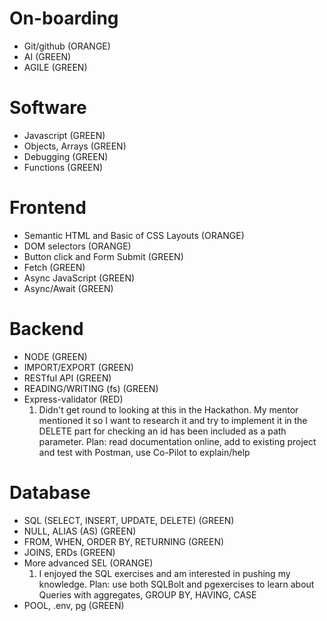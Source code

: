 # On-boarding
- Git/github (ORANGE)
- AI (GREEN)
- AGILE (GREEN)

# Software
- Javascript (GREEN)
- Objects, Arrays (GREEN)
- Debugging (GREEN)
- Functions (GREEN)

# Frontend
- Semantic HTML and Basic of CSS Layouts (ORANGE)
- DOM selectors (ORANGE)
- Button click and Form Submit (GREEN)
- Fetch (GREEN)
- Async JavaScript (GREEN)
- Async/Await (GREEN)

# Backend
- NODE (GREEN)
- IMPORT/EXPORT (GREEN)
- RESTful API (GREEN)
- READING/WRITING (fs) (GREEN)
- Express-validator (RED)
  1. Didn't get round to looking at this in the Hackathon. My mentor mentioned it so I want to research it and try to implement it in the DELETE part for checking an id has been included as a path parameter. Plan: read documentation online, add to existing project and test with Postman, use Co-Pilot to explain/help

# Database
- SQL (SELECT, INSERT, UPDATE, DELETE) (GREEN)
- NULL, ALIAS (AS) (GREEN)
- FROM, WHEN, ORDER BY, RETURNING (GREEN)
- JOINS, ERDs (GREEN)
- More advanced SEL (ORANGE)
  1. I enjoyed the SQL exercises and am interested in pushing my knowledge. Plan: use both SQLBolt and pgexercises to learn about Queries with aggregates, GROUP BY, HAVING, CASE
- POOL, .env, pg (GREEN)
